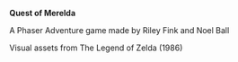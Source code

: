 **Quest of Merelda**

A Phaser Adventure game made by Riley Fink and Noel Ball

Visual assets from The Legend of Zelda (1986)